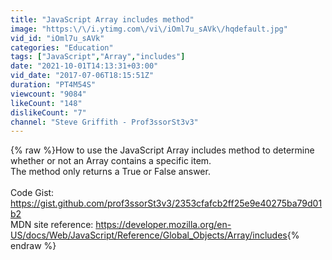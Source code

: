 ```yaml
---
title: "JavaScript Array includes method"
image: "https:\/\/i.ytimg.com\/vi\/iOml7u_sAVk\/hqdefault.jpg"
vid_id: "iOml7u_sAVk"
categories: "Education"
tags: ["JavaScript","Array","includes"]
date: "2021-10-01T14:13:31+03:00"
vid_date: "2017-07-06T18:15:51Z"
duration: "PT4M54S"
viewcount: "9084"
likeCount: "148"
dislikeCount: "7"
channel: "Steve Griffith - Prof3ssorSt3v3"
---
```

{% raw %}How to use the JavaScript Array includes method to determine whether or not an Array contains a specific item.<br />The method only returns a True or False answer.<br /><br />Code Gist:  <a rel="nofollow" target="blank" href="https://gist.github.com/prof3ssorSt3v3/2353cfafcb2ff25e9e40275ba79d01b2">https://gist.github.com/prof3ssorSt3v3/2353cfafcb2ff25e9e40275ba79d01b2</a><br />MDN site reference: <a rel="nofollow" target="blank" href="https://developer.mozilla.org/en-US/docs/Web/JavaScript/Reference/Global_Objects/Array/includes">https://developer.mozilla.org/en-US/docs/Web/JavaScript/Reference/Global_Objects/Array/includes</a>{% endraw %}
